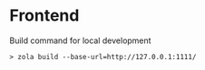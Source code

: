 # Frontend

Build command for local development

```shell
> zola build --base-url=http://127.0.0.1:1111/
```